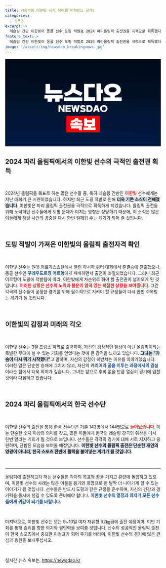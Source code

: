 ```yaml
---
title: 가슴박동 이한빛 극적 파리행 비하인드 공개!
categories:
  - 스포츠
excerpt: >
  레슬링 간판 이한빛이 몽골 선수 도핑 적발로 2024 파리올림픽 출전권을 극적으로 획득했다. 눈물의 기쁨을 전한 이한빛은 후회 없는 경기를 다짐하며 파리로 떠난다.
feature_text: >
  레슬링 간판 이한빛이 몽골 선수 도핑 적발로 2024 파리올림픽 출전권을 극적으로 획득했다. 눈물의 기쁨을 전한 이한빛은 후회 없는 경기를 다짐하며 파리로 떠난다.
image: '/assets/img/newsdao_breakingnews.jpg'
---
```


<p><img src="/assets/img/newsdao_breakingnews.jpg" alt="cryptoinkorea 속보" /></p>

<h2 data-ke-size="size26">2024 파리 올림픽에서의 이한빛 선수의 극적인 출전권 획득</h2>

<p data-ke-size="size16">&nbsp;</p>

<p data-ke-size="size16">2024년 올림픽을 목표로 하는 많은 선수들 중, 특히 레슬링 간판인 <b><span style="color: #ee2323;">이한빛</span></b> 선수에게는 지난 대회가 큰 시련이었습니다. 하지만 최근 도핑 적발로 인해 <b><span style="background-color: #21538527;">더욱 기쁜 소식이 전해졌습니다</span></b>. 이한빛은 파리 올림픽 출전권을 극적으로 획득하게 되었습니다. 올림픽 출전을 위해 노력하던 선수들에게 도핑 문제가 미치는 영향은 상당하기 때문에, 이 소식은 많은 이들에게 해당 사건의 경중을 다시 한번 일깨워 주는 계기가 되어 줄 것입니다.</p>

<p data-ke-size="size16">&nbsp;</p>

<h2 data-ke-size="size26">도핑 적발이 가져온 이한빛의 올림픽 출전자격 확인</h2>

<p data-ke-size="size16">&nbsp;</p>

<p data-ke-size="size16">이한빛 선수는 원래 키르기스스탄에서 열린 아시아 쿼터 대회에서 준결승에 진출했으나, 몽골 선수인 <b><span style="color: #1a5490;">푸레우도르징 어르헝</span></b>에게 패배하면서 출전이 좌절되었습니다. 그러나 최근 어르헝이 도핑에 적발됨에 따라, 이한빛에게 차순위로 줘야 할 출전권이 넘어오게 된 것입니다. <b><span style="color: #ee2323;">이러한 상황은 선수의 노력과 불운이 얽혀 있는 복잡한 상황을 보여줍니다</span></b>. 그간 각국의 선수들이 공정한 경기를 위해 필수적으로 지켜야 할 규정들이 다시 한번 주목받는 계기가 될 것입니다.</p>

<p data-ke-size="size16">&nbsp;</p>

<h2 data-ke-size="size26">이한빛의 감정과 미래의 각오</h2>

<p data-ke-size="size16">&nbsp;</p>

<p data-ke-size="size16">이한빛 선수는 3일 프랑스 파리로 출국하며, 자신의 경상적인 일상이 아닌 올림픽이라는 특별한 무대에 설 수 있는 기회를 얻었다는 것에 큰 감격을 느끼고 있습니다. <b><span style="background-color: #21538527;">그녀는 "가슴이 다시 뛰기 시작했다"</span></b>고 말하며, 자신의 감정이 복받치는 이유를 이야기했습니다. 이러한 맘은 단순한 승패에 그치지 않고, 자신의 <b><span style="color: #1a5490;">커리어와 꿈을 이루는 과정에서의 결실</span></b>이라는 점에서 더욱 의미가 깊습니다. 그녀는 앞으로 후회 없을 만큼 열심히 경기에 임할 것이라 다짐하고 있습니다.</p>

<p data-ke-size="size16">&nbsp;</p>

<h2 data-ke-size="size26">2024 파리 올림픽에서의 한국 선수단</h2>

<p data-ke-size="size16">&nbsp;</p>

<p data-ke-size="size16">이한빛 선수의 출전을 통해 한국 선수단은 기존 143명에서 144명으로 <b><span style="color: #ee2323;">늘어났습니다</span></b>. 이는 단순한 숫자 이상의 의미를 갖고, 많은 이들에게 한국의 레슬링 강국의 위상을 다시 한번 알리는 기회가 될 것으로 보입니다. 선수들은 각각의 경기에 대해 서로 지지하고 응원하며, 단합된 모습을 보여줄 예정입니다. <b><span style="background-color: #21538527;">이한빛 선수의 올림픽 출전은 단순한 개인의 영광이 아니라, 한국 스포츠 전반에 활력을 불어넣는 계기가 될 것입니다</span></b>.</p>

<p data-ke-size="size16">&nbsp;</p>

<hr style="border: 1px solid #cccccc;"/>

<p data-ke-size="size16">올림픽에 출전하고자 하는 선수들은 각자의 목표와 꿈을 가지고 훈련에 돌입하고 있으며, 이한빛 선수의 사례는 많은 이들을 용기와 희망으로 한 발짝 더 나아가게 할 수 있는 이야기가 될 것입니다. 선수들은 반드시 도핑과 같은 규정을 준수하며, 자신의 건강과 경기력을 동시에 챙길 수 있도록 준비해야 합니다. <b><span style="color: #1a5490;">이한빛 선수의 열정과 의지가 모든 선수들에게 귀감이 되기를 바랍니다</span></b>.</p>

<p data-ke-size="size16">&nbsp;</p>

<p data-ke-size="size16">마지막으로, 이한빛 선수는 오는 9~10일 여자 자유형 62㎏급에 출전 예정이며, 이번 기회를 통해 승리를 향한 의지와 결단력을 보여줄 것입니다. 선수의 성공적인 올림픽 출전이 한국 스포츠에서 중요한 이정표가 되어 주기를 바라며, 이한빛 선수의 경기에 많은 관심과 응원을 보내주십시오.</p>

<p data-ke-size="size16">&nbsp;</p>
실시간 뉴스 속보는, <a href="https://newsdao.kr" rel="dofollow">https://newsdao.kr</a>



